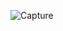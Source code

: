 ![Capture](https://user-images.githubusercontent.com/114914614/210040892-c0b44366-d9d4-4b44-975a-ac689784c460.PNG)
